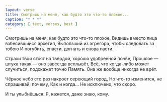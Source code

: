 ```yaml
---
layout: verse
title: Смотришь на меня, как будто это что-то плохое...
caption: "* * *"
category: [ text, verses, best ]
---
```

Смотришь на меня, как будто это что-то плохое,
Видишь вместо лица взбесившийся архетип,
Выползший из эгрегора, чтобы следовать за тобою
И погубить, спасти, догнать и снова пасти.

Страхи твои стоят на твёрдой, хорошо удобренной почве,
Прошлое — штука такая — оно завсегда всплывёт,
Всё, что когда-либо может случиться, подскажет точно
Память. Она же вообще никогда не врёт.

Чёрное небо сто раз накроет сереющий город,
Но что-то изменится, не спрашивай, почему,
Как и когда... Не исключено, что скоро.

И ты улыбнёшься.
        Я, кажется,
                даже знаю, кому.
